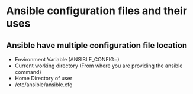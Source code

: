 # Ansible configuration files and their uses

## Ansible have multiple configuration file location  

-	Environment Variable (ANSIBLE_CONFIG=)
-	Current working directory (From where you are providing the ansible command)
-	Home Directory of user 
-	/etc/ansible/ansible.cfg
